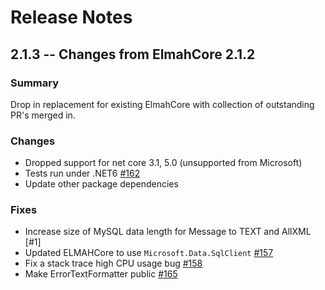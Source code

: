 # Release Notes

## 2.1.3 -- Changes from ElmahCore 2.1.2

### Summary

Drop in replacement for existing ElmahCore with collection of outstanding PR's merged in.

### Changes

- Dropped support for net core 3.1, 5.0 (unsupported from Microsoft)
- Tests run under .NET6 [#162](https://github.com/ElmahCore/ElmahCore/pull/162)
- Update other package dependencies

### Fixes

- Increase size of MySQL data length for Message to TEXT and AllXML [#1]
- Updated ELMAHCore to use `Microsoft.Data.SqlClient` [#157](https://github.com/ElmahCore/ElmahCore/pull/163)
- Fix a stack trace high CPU usage bug [#158](https://github.com/ElmahCore/ElmahCore/pull/164)
- Make ErrorTextFormatter public [#165](https://github.com/ElmahCore/ElmahCore/pull/165)